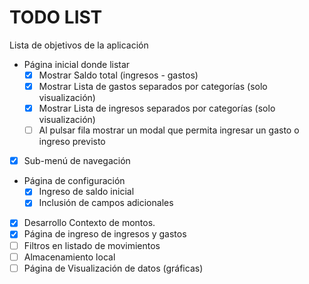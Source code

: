 # TODO LIST

Lista de objetivos de la aplicación

- Página inicial donde listar
  - [x] Mostrar Saldo total (ingresos - gastos)
  - [x] Mostrar Lista de gastos separados por categorías (solo visualización)
  - [x] Mostrar Lista de ingresos separados por categorías (solo visualización)
  - [ ] Al pulsar fila mostrar un modal que permita ingresar un gasto o ingreso previsto
- [x] Sub-menú de navegación
- Página de configuración
  - [x] Ingreso de saldo inicial
  - [x] Inclusión de campos adicionales
- [x] Desarrollo Contexto de montos.
- [x] Página de ingreso de ingresos y gastos
- [ ] Filtros en listado de movimientos
- [ ] Almacenamiento local
- [ ] Página de Visualización de datos (gráficas)
